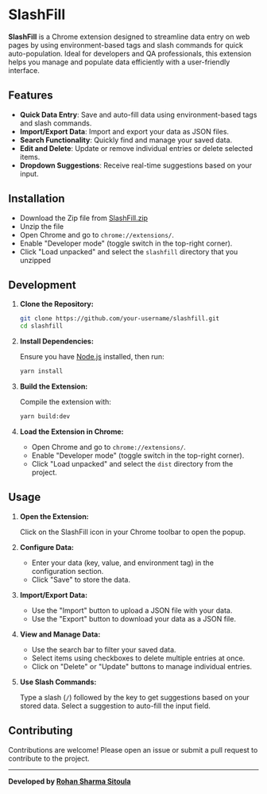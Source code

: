 # SlashFill

**SlashFill** is a Chrome extension designed to streamline data entry on web pages by using environment-based tags and slash commands for quick auto-population. Ideal for developers and QA professionals, this extension helps you manage and populate data efficiently with a user-friendly interface.

## Features

- **Quick Data Entry**: Save and auto-fill data using environment-based tags and slash commands.
- **Import/Export Data**: Import and export your data as JSON files.
- **Search Functionality**: Quickly find and manage your saved data.
- **Edit and Delete**: Update or remove individual entries or delete selected items.
- **Dropdown Suggestions**: Receive real-time suggestions based on your input.



## Installation
- Download the Zip file from [SlashFill.zip](https://github.com/rohansharmasitoula/slashfill/raw/master/slashfill.zip)
- Unzip the file
- Open Chrome and go to `chrome://extensions/`.
- Enable "Developer mode" (toggle switch in the top-right corner).
- Click "Load unpacked" and select the `slashfill` directory that you unzipped



## Development

1. **Clone the Repository:**

   ```bash
   git clone https://github.com/your-username/slashfill.git
   cd slashfill
   ```

2. **Install Dependencies:**

   Ensure you have [Node.js](https://nodejs.org/) installed, then run:

   ```bash
   yarn install
   ```

3. **Build the Extension:**

   Compile the extension with:

   ```bash
   yarn build:dev
   ```

4. **Load the Extension in Chrome:**

   - Open Chrome and go to `chrome://extensions/`.
   - Enable "Developer mode" (toggle switch in the top-right corner).
   - Click "Load unpacked" and select the `dist` directory from the project.

## Usage

1. **Open the Extension:**

   Click on the SlashFill icon in your Chrome toolbar to open the popup.

2. **Configure Data:**

   - Enter your data (key, value, and environment tag) in the configuration section.
   - Click "Save" to store the data.

3. **Import/Export Data:**

   - Use the "Import" button to upload a JSON file with your data.
   - Use the "Export" button to download your data as a JSON file.

4. **View and Manage Data:**

   - Use the search bar to filter your saved data.
   - Select items using checkboxes to delete multiple entries at once.
   - Click on "Delete" or "Update" buttons to manage individual entries.

5. **Use Slash Commands:**

   Type a slash (`/`) followed by the key to get suggestions based on your stored data. Select a suggestion to auto-fill the input field.


## Contributing

Contributions are welcome! Please open an issue or submit a pull request to contribute to the project.

---

**Developed by [Rohan Sharma Sitoula](https://github.com/rohansharmasitoula)**
